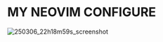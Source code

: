 # MY NEOVIM CONFIGURE

![250306_22h18m59s_screenshot](https://github.com/user-attachments/assets/4efa7fe3-e279-432a-b2b3-8cb50f03e44f)
